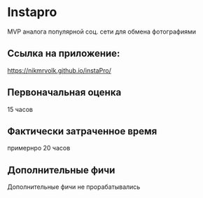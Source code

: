 # Instapro

MVP аналога популярной соц. сети для обмена фотографиями

## Ссылка на приложение:

https://nikmrvolk.github.io/instaPro/

## Первоначальная оценка

15 часов

## Фактически затраченное время

примернро 20 часов

## Дополнительные фичи

Дополнительные фичи не прорабатывались